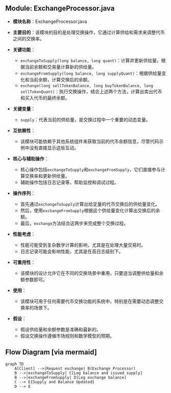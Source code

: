 ## Module: ExchangeProcessor.java
- **模块名称**：ExchangeProcessor.java

- **主要目的**：该模块的目的是处理交换操作，它通过计算供给和需求来调整代币之间的交换率。

- **关键功能**：
  - `exchangeToSupply(long balance, long quant)`：计算并更新供给量，根据当前余额和交易量计算新的供给量。
  - `exchangeFromSupply(long balance, long supplyQuant)`：根据供给量变化和当前余额，计算交换后的余额。
  - `exchange(long sellTokenBalance, long buyTokenBalance, long sellTokenQuant)`：执行交换操作，结合上述两个方法，计算出卖出代币和买入代币的最终余额。

- **关键变量**：
  - `supply`：代表当前的供给量，是交换过程中一个重要的动态变量。

- **互依赖性**：
  - 该模块可能依赖于其他系统组件来获取当前的代币余额信息，尽管代码示例中没有直接显示这些互动。

- **核心与辅助操作**：
  - 核心操作包括`exchangeToSupply`和`exchangeFromSupply`，它们直接参与计算交换率和更新供给量。
  - 辅助操作包括日志记录等，帮助监控和调试过程。

- **操作序列**：
  - 首先通过`exchangeToSupply`计算出给定量的代币交换后的供给量变化。
  - 然后，使用`exchangeFromSupply`根据这个供给量变化计算出交换后的余额。
  - 最后，`exchange`方法结合这两步来完成整个交换过程。

- **性能考虑**：
  - 性能可能受到复杂数学计算的影响，尤其是在处理大量交易时。
  - 日志记录可能会影响性能，尤其是在高日志级别下。

- **可重用性**：
  - 该模块的设计允许它在不同的交换场景中重用，只要适当调整供给量和余额参数即可。

- **使用**：
  - 该模块可用于任何需要代币交换功能的系统中，特别是在需要动态调整交换率的场景下。

- **假设**：
  - 假设供给量和余额参数是准确和最新的。
  - 假设交换操作遵循市场规则和数学模型的预期。
## Flow Diagram [via mermaid]
```mermaid
graph TD
    A[Client] -->|Request exchange| B(Exchange Processor)
    B -->|exchangeToSupply| C[Log balance and issued supply]
    B -->|exchangeFromSupply| D[Log exchange balance]
    C --> E{Supply and Balance Updated}
    D --> E
```
